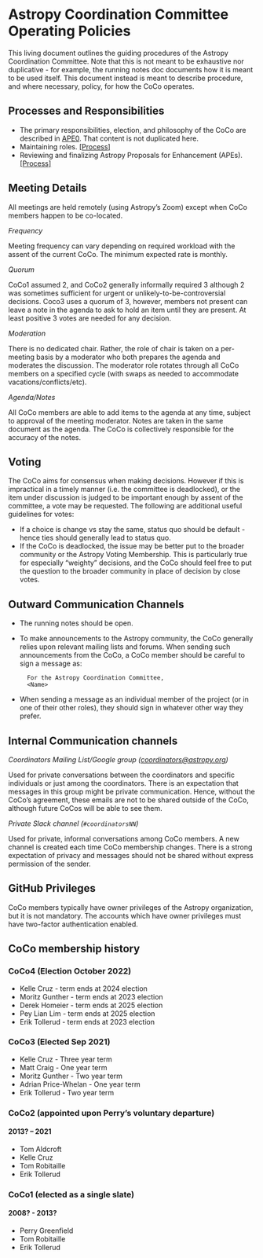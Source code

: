 # Astropy Coordination Committee Operating Policies

This living document outlines the guiding procedures of the Astropy Coordination
Committee.  Note that this is not meant to be exhaustive nor duplicative - for
example, the running notes doc documents how it is meant to be used itself.
This document instead is meant to describe procedure, and where necessary,
policy, for how the CoCo operates.

## Processes and Responsibilities
- The primary responsibilities, election, and philosophy of the CoCo are described in
[APE0](https://github.com/astropy/astropy-APEs/blob/main/APE0.rst). That content is not 
duplicated here.
- Maintaining roles. [[Process]](https://github.com/astropy/astropy-project/blob/main/policies/adding-new-role-members.md)
- Reviewing and finalizing Astropy Proposals for Enhancement (APEs). [[Process]](https://github.com/astropy/astropy-APEs#finalizing-apes)

## Meeting Details

All meetings are held remotely (using Astropy’s Zoom) except when CoCo members happen to be co-located.

*Frequency*

Meeting frequency can vary depending on required workload with the assent of
the current CoCo.  The minimum expected rate is monthly.

*Quorum*

CoCo1 assumed 2,
and CoCo2 generally informally required 3 although 2 was sometimes sufficient
for urgent or unlikely-to-be-controversial decisions. Coco3 uses a quorum of
3, however, members not present can leave a note in the agenda to ask to hold
an item until they are present. At least positive 3 votes are needed for any
decision.

*Moderation*

There is no dedicated chair.  Rather, the role of chair is taken on a
per-meeting basis by a moderator who both prepares the agenda and moderates
the discussion. The moderator role rotates through all CoCo members on a
specified cycle (with swaps as needed to accommodate
vacations/conflicts/etc).

*Agenda/Notes*

All CoCo members are able to add items to the agenda at any time, subject to
approval of the meeting moderator. Notes are taken in the same document as
the agenda. The CoCo is collectively responsible for the accuracy of the
notes.

## Voting

The CoCo aims for consensus when making decisions.  However if this is
impractical in a timely manner (i.e. the committee is deadlocked), or the
item under discussion is judged to be important enough by assent of the
committee, a vote may be requested. The following are additional useful
guidelines for votes:

+ If a choice is change vs stay the same, status quo should be default - hence ties
  should generally lead to status quo.
+ If the CoCo is deadlocked, the issue may be better put to the broader community or
  the Astropy Voting Membership. This is particularly true for especially “weighty”
  decisions, and the CoCo should feel free to put the question to the broader
  community in place of decision by close votes.

## Outward Communication Channels

+ The running notes should be open.

+ To make announcements to the Astropy community, the CoCo generally relies upon
  relevant mailing lists and forums.  When sending such announcements from the CoCo,
  a CoCo member should be careful to sign a message as:

        For the Astropy Coordination Committee,
        <Name>

+ When sending a message as an individual member of the project (or in one of their
  other roles), they should sign in whatever other way they prefer.

## Internal Communication channels

*Coordinators Mailing List/Google group (coordinators@astropy.org)*

Used for private conversations between the coordinators and specific individuals or
just among the coordinators. There is an expectation that messages in this group might
be private communication.  Hence, without the CoCo’s agreement, these emails are not
to be shared outside of the CoCo, although future CoCos will be able to see them.

*Private Slack channel (`#coordinatorsNN`)*

Used for private, informal conversations among CoCo members. A new channel is created
each time CoCo membership changes. There is a strong expectation of privacy and
messages should not be shared without express permission of the sender.

## GitHub Privileges 

CoCo members typically have owner privileges of the Astropy organization, but it is not mandatory. The accounts which have owner privileges must have two-factor authentication enabled. 

## CoCo membership history

### CoCo4 (Election October 2022)

- Kelle Cruz - term ends at 2024 election
- Moritz Gunther - term ends at 2023 election
- Derek Homeier - term ends at 2025 election
- Pey Lian Lim - term ends at 2025 election
- Erik Tollerud - term ends at 2023 election

### CoCo3 (Elected Sep 2021)

- Kelle Cruz - Three year term
- Matt Craig - One year term
- Moritz Gunther - Two year term
- Adrian Price-Whelan - One year term
- Erik Tollerud - Two year term

### CoCo2 (appointed upon Perry’s voluntary departure)
#### 2013? – 2021

- Tom Aldcroft
- Kelle Cruz
- Tom Robitaille
- Erik Tollerud

### CoCo1 (elected as a single slate)
#### 2008? - 2013?
- Perry Greenfield
- Tom Robitaille
- Erik Tollerud

